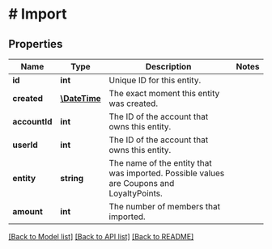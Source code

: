 # # Import

## Properties

Name | Type | Description | Notes
------------ | ------------- | ------------- | -------------
**id** | **int** | Unique ID for this entity. | 
**created** | [**\DateTime**](\DateTime.md) | The exact moment this entity was created. | 
**accountId** | **int** | The ID of the account that owns this entity. | 
**userId** | **int** | The ID of the account that owns this entity. | 
**entity** | **string** | The name of the entity that was imported. Possible values are Coupons and LoyaltyPoints. | 
**amount** | **int** | The number of members that imported. | 

[[Back to Model list]](../../README.md#documentation-for-models) [[Back to API list]](../../README.md#documentation-for-api-endpoints) [[Back to README]](../../README.md)


